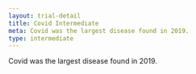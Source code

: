 ```yaml
---
layout: trial-detail
title: Covid Intermediate
meta: Covid was the largest disease found in 2019.
type: intermediate
---
```


Covid was the largest disease found in 2019.